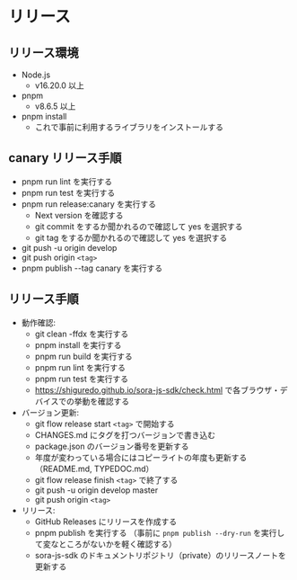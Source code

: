# リリース

## リリース環境

- Node.js
  - v16.20.0 以上
- pnpm
  - v8.6.5 以上
- pnpm install
  - これで事前に利用するライブラリをインストールする

## canary リリース手順

- pnpm run lint を実行する
- pnpm run test を実行する
- pnpm run release:canary を実行する
  - Next version を確認する
  - git commit をするか聞かれるので確認して yes を選択する
  - git tag をするか聞かれるので確認して yes を選択する
- git push -u origin develop
- git push origin `<tag>`
- pnpm publish --tag canary を実行する

## リリース手順

- 動作確認:
  - git clean -ffdx を実行する
  - pnpm install を実行する
  - pnpm run build を実行する
  - pnpm run lint を実行する
  - pnpm run test を実行する
  - https://shiguredo.github.io/sora-js-sdk/check.html で各ブラウザ・デバイスでの挙動を確認する
- バージョン更新:
  - git flow release start `<tag>` で開始する
  - CHANGES.md にタグを打つバージョンで書き込む
  - package.json のバージョン番号を更新する
  - 年度が変わっている場合にはコピーライトの年度も更新する（README.md, TYPEDOC.md）
  - git flow release finish `<tag>` で終了する
  - git push -u origin develop master
  - git push origin `<tag>`
- リリース:
  - GitHub Releases にリリースを作成する
  - pnpm publish を実行する （事前に `pnpm publish --dry-run` を実行して変なところがないかを軽く確認する）
  - sora-js-sdk のドキュメントリポジトリ（private）のリリースノートを更新する
